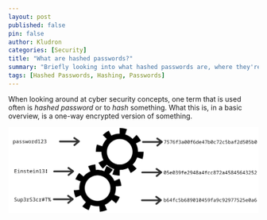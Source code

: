 ```yaml
---
layout: post
published: false
pin: false
author: Kludron
categories: [Security]
title: "What are hashed passwords?"
summary: "Briefly looking into what hashed passwords are, where they're used, what their characteristics are and why we use them."
tags: [Hashed Passwords, Hashing, Passwords]
---
```


When looking around at cyber security concepts, one term that is used
often is *hashed password* or to *hash* something. What this is, in
a basic overview, is a one-way encrypted version of something.

![Hashing Password](/assets/img/hashing-diagram.png)
